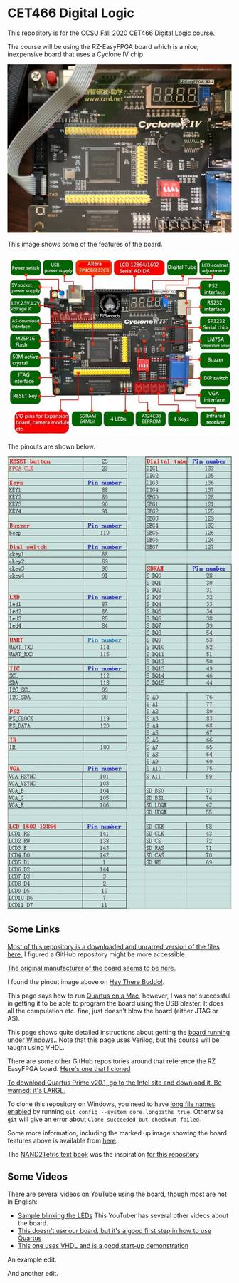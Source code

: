 # CET466 Digital Logic

This repository is for the [CCSU Fall 2020 CET466 Digital Logic course](https://ccsu.smartcatalogiq.com/en/current/Undergraduate-Graduate-Catalog/All-Courses/CET-Computer-Electronics-Technology/400/CET-466).

The course will be using the RZ-EasyFPGA board which is a nice, inexpensive board that uses a Cyclone IV chip.

![Picture of the board.](./RZ-EasyFPGA.jpg)

This image shows some of the features of the board.

![Features on the board.](./aletra_fpga_ep4ce6e22c8n.jpg)

The pinouts are shown below.

![Pinouts of the board.](./fpga_pin_map.jpg)


## Some Links

[Most of this repository is a downloaded and unrarred version of the files here.](http://fpga.redliquid.pl/) I figured a GitHub repository might be more accessible.

[The original manufacturer of the board seems to be here.](http://www.rzrd.net/product/?79_502.html)

I found the pinout image above on [Hey There Buddo!](https://www.philipzucker.com/simple-fpga-stuff/).

This page says how to run [Quartus on a Mac](https://ezcontents.org/altera-quartus-mac-osx), however, I was not successful in getting it to be able to program the board using the USB blaster. It does all the compulation etc. fine, just doesn't blow the board (either JTAG or AS).

This page shows quite detailed instructions about getting the [board running under Windows.](https://gojimmypi.blogspot.com/2018/02/first-fpga-test-drive-with-altera.html). Note that this page uses Verilog, but the course will be taught using VHDL.

There are some other GitHub repositories around that reference the RZ EasyFPGA board. [Here's one that I cloned](https://gist.github.com/kootsoop/9a52aca63f8885c351363b1a7407282b)

[To download Quartus Prime v20.1, go to the Intel site and download it. Be warned: it's LARGE.](https://fpgasoftware.intel.com/20.1/?edition=lite)

To clone this repository on Windows, you need to have [long file names enabled](https://stackoverflow.com/questions/22575662/filename-too-long-in-git-for-windows) by running `git config --system core.longpaths true`. Otherwise `git` will give an error about `Clone succeeded but checkout failed.`

Some more information, including the marked up image showing the board features above is available from [here](http://piswords.com/ep4ce6e22c8n.html).

The [NAND2Tetris text book](https://www.nand2tetris.org/) was the inspiration [for this repository](https://gitlab.com/x653/nand2tetris-fpga/)

## Some Videos

 There are several videos on YouTube using the board, though most are not in English:
 
  * [Sample blinking the LEDs](https://www.youtube.com/watch?v=sspek_3XA6A) This YouTuber has several other videos about the board.
  * [This doesn't use our board, but it's a good first step in how to use Quartus](https://www.youtube.com/watch?v=RAD9Y8JGY9s)
  * [This one uses VHDL and is a good start-up demonstration](https://www.youtube.com/watch?v=t72x_zZdDPs)


An example edit.

And another edit.
